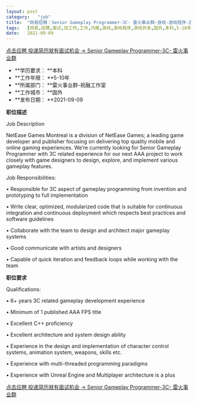 ```yaml
---
layout:	post
category:	"job"
title:	"网易招聘：Senior Gameplay Programmer-3C- 雷火事业群-游戏-游戏程序-游戏开发-国外本科5-10年"
tags:	[网易,招聘,面试,找工作,工作,内推,游戏,游戏程序,游戏开发,国外,本科,5-10年]
date:	2021-09-09
---
```


[点击应聘 投递简历就有面试机会 ->  Senior Gameplay Programmer-3C- 雷火事业群](http://mobile.bole.netease.com/bole/boleDetail?id=18081&employeeId=346f03c3cda5f04c&key=all)



- **学历要求： **本科
- **工作年限： **5-10年
- **所属部门： **雷火事业群-祝融工作室
- **工作城市： **国外
- **发布日期： **2021-09-09



**职位描述**

Job Description

NetEase Games Montreal is a division of NetEase Games; a leading game developer and publisher focusing on delivering top quality mobile and online gaming experiences. We’re currently looking for Senior Gameplay Programmer with 3C related experience for our next AAA project to work closely with game designers to design, explore, and implement various gameplay features.



Job Responsibilities:

•	Responsible for 3C aspect of gameplay programming from invention and prototyping to full implementation

•	Write clear, optimized, modularized code that is suitable for continuous integration and continuous deployment which respects best practices and software guidelines

•	Collaborate with the team to design and architect major gameplay systems

•	Good communicate with artists and designers

•	Capable of quick iteration and feedback loops while working with the team



**职位要求**

Qualifications:

•	6+ years 3C related gameplay development experience

•	Minimum of 1 published AAA FPS title

•	Excellent C++ proficiency

•	Excellent architecture and system design ability

•	Experience in the design and implementation of character control systems, animation system, weapons, skills etc.

•	Experience with multi-threaded programming paradigms

•	Experience with Unreal Engine and Multiplayer architecture is a plus



[点击应聘 投递简历就有面试机会 ->  Senior Gameplay Programmer-3C- 雷火事业群](http://mobile.bole.netease.com/bole/boleDetail?id=18081&employeeId=346f03c3cda5f04c&key=all)